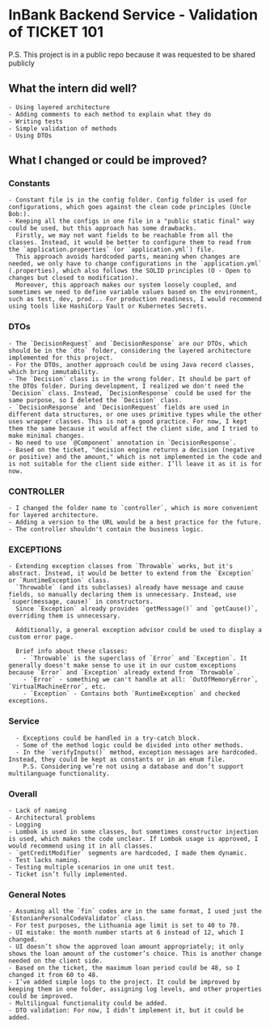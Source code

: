 # InBank Backend Service - Validation of TICKET 101

P.S. This project is in a public repo because it was requested to be shared publicly

## What the intern did well?
    - Using layered architecture
    - Adding comments to each method to explain what they do
    - Writing tests
    - Simple validation of methods
    - Using DTOs

## What I changed or could be improved?

### Constants
    - Constant file is in the config folder. Config folder is used for configurations, which goes against the clean code principles (Uncle Bob:).
    - Keeping all the configs in one file in a "public static final" way could be used, but this approach has some drawbacks.
      Firstly, we may not want fields to be reachable from all the classes. Instead, it would be better to configure them to read from the `application.properties` (or `application.yml`) file.
      This approach avoids hardcoded parts, meaning when changes are needed, we only have to change configurations in the `application.yml` (.properties), which also follows the SOLID principles (O - Open to changes but closed to modification).
      Moreover, this approach makes our system loosely coupled, and sometimes we need to define variable values based on the environment, such as test, dev, prod... For production readiness, I would recommend using tools like HashiCorp Vault or Kubernetes Secrets.

### DTOs
    - The `DecisionRequest` and `DecisionResponse` are our DTOs, which should be in the `dto` folder, considering the layered architecture implemented for this project.
    - For the DTOs, another approach could be using Java record classes, which bring immutability.
    - The `Decision` class is in the wrong folder. It should be part of the DTOs folder. During development, I realized we don't need the `Decision` class. Instead, `DecisionResponse` could be used for the same purpose, so I deleted the `Decision` class.
    - `DecisionResponse` and `DecisionRequest` fields are used in different data structures, or one uses primitive types while the other uses wrapper classes. This is not a good practice. For now, I kept them the same because it would affect the client side, and I tried to make minimal changes.
    - No need to use `@Component` annotation in `DecisionResponse`.
    - Based on the ticket, "decision engine returns a decision (negative or positive) and the amount," which is not implemented in the code and is not suitable for the client side either. I’ll leave it as it is for now.

### CONTROLLER
    - I changed the folder name to `controller`, which is more convenient for layered architecture.
    - Adding a version to the URL would be a best practice for the future.
    - The controller shouldn't contain the business logic.

### EXCEPTIONS
    - Extending exception classes from `Throwable` works, but it's abstract. Instead, it would be better to extend from the `Exception` or `RuntimeException` class.
      `Throwable` (and its subclasses) already have message and cause fields, so manually declaring them is unnecessary. Instead, use `super(message, cause)` in constructors.
      Since `Exception` already provides `getMessage()` and `getCause()`, overriding them is unnecessary.
    
      Additionally, a general exception advisor could be used to display a custom error page.
    
      Brief info about these classes:
        - `Throwable` is the superclass of `Error` and `Exception`. It generally doesn't make sense to use it in our custom exceptions because `Error` and `Exception` already extend from `Throwable`.
        - `Error` - something we can't handle at all: `OutOfMemoryError`, `VirtualMachineError`, etc.
        - `Exception` - Contains both `RuntimeException` and checked exceptions.

### Service
      - Exceptions could be handled in a try-catch block.
      - Some of the method logic could be divided into other methods.
      - In the `verifyInputs()` method, exception messages are hardcoded. Instead, they could be kept as constants or in an enum file. 
        P.S. Considering we’re not using a database and don’t support multilanguage functionality.

### Overall
    - Lack of naming
    - Architectural problems
    - Logging
    - Lombok is used in some classes, but sometimes constructor injection is used, which makes the code unclear. If Lombok usage is approved, I would recommend using it in all classes.
    - `getCreditModifier` segments are hardcoded, I made them dynamic.
    - Test lacks naming.
    - Testing multiple scenarios in one unit test.
    - Ticket isn’t fully implemented.

### General Notes
    - Assuming all the `fin` codes are in the same format, I used just the `EstonianPersonalCodeValidator` class.
    - For test purposes, the Lithuania age limit is set to 40 to 70.
    - UI mistake: the month number starts at 6 instead of 12, which I changed.
    - UI doesn’t show the approved loan amount appropriately; it only shows the loan amount of the customer’s choice. This is another change needed on the client side.
    - Based on the ticket, the maximum loan period could be 48, so I changed it from 60 to 48.
    - I’ve added simple logs to the project. It could be improved by keeping them in one folder, assigning log levels, and other properties could be improved.
    - Multilingual functionality could be added.
    - DTO validation: For now, I didn’t implement it, but it could be added.
